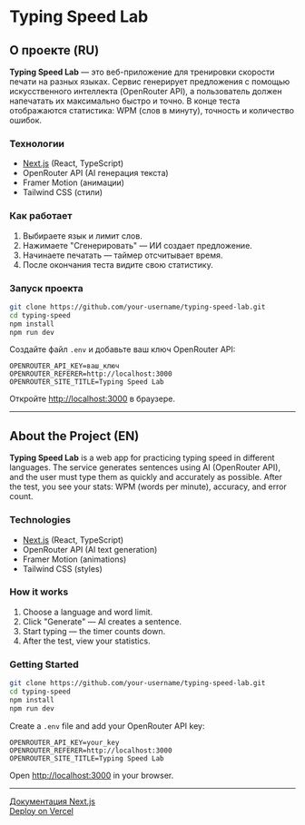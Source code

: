 # Typing Speed Lab

## О проекте (RU)

**Typing Speed Lab** — это веб-приложение для тренировки скорости печати на разных языках. Сервис генерирует предложения с помощью искусственного интеллекта (OpenRouter API), а пользователь должен напечатать их максимально быстро и точно. В конце теста отображаются статистика: WPM (слов в минуту), точность и количество ошибок.

### Технологии

- [Next.js](https://nextjs.org/) (React, TypeScript)
- OpenRouter API (AI генерация текста)
- Framer Motion (анимации)
- Tailwind CSS (стили)

### Как работает

1. Выбираете язык и лимит слов.
2. Нажимаете "Сгенерировать" — ИИ создает предложение.
3. Начинаете печатать — таймер отсчитывает время.
4. После окончания теста видите свою статистику.

### Запуск проекта

```sh
git clone https://github.com/your-username/typing-speed-lab.git
cd typing-speed
npm install
npm run dev
```

Создайте файл `.env` и добавьте ваш ключ OpenRouter API:

```
OPENROUTER_API_KEY=ваш_ключ
OPENROUTER_REFERER=http://localhost:3000
OPENROUTER_SITE_TITLE=Typing Speed Lab
```

Откройте [http://localhost:3000](http://localhost:3000) в браузере.

---

## About the Project (EN)

**Typing Speed Lab** is a web app for practicing typing speed in different languages. The service generates sentences using AI (OpenRouter API), and the user must type them as quickly and accurately as possible. After the test, you see your stats: WPM (words per minute), accuracy, and error count.

### Technologies

- [Next.js](https://nextjs.org/) (React, TypeScript)
- OpenRouter API (AI text generation)
- Framer Motion (animations)
- Tailwind CSS (styles)

### How it works

1. Choose a language and word limit.
2. Click "Generate" — AI creates a sentence.
3. Start typing — the timer counts down.
4. After the test, view your statistics.

### Getting Started

```sh
git clone https://github.com/your-username/typing-speed-lab.git
cd typing-speed
npm install
npm run dev
```

Create a `.env` file and add your OpenRouter API key:

```
OPENROUTER_API_KEY=your_key
OPENROUTER_REFERER=http://localhost:3000
OPENROUTER_SITE_TITLE=Typing Speed Lab
```

Open [http://localhost:3000](http://localhost:3000) in your browser.

---

[Документация Next.js](https://nextjs.org/docs)  
[Deploy on Vercel](https://vercel.com/new?utm_medium=default-template&filter=next.js&utm_source=create-next-app&utm_campaign=create-next-app-readme)
